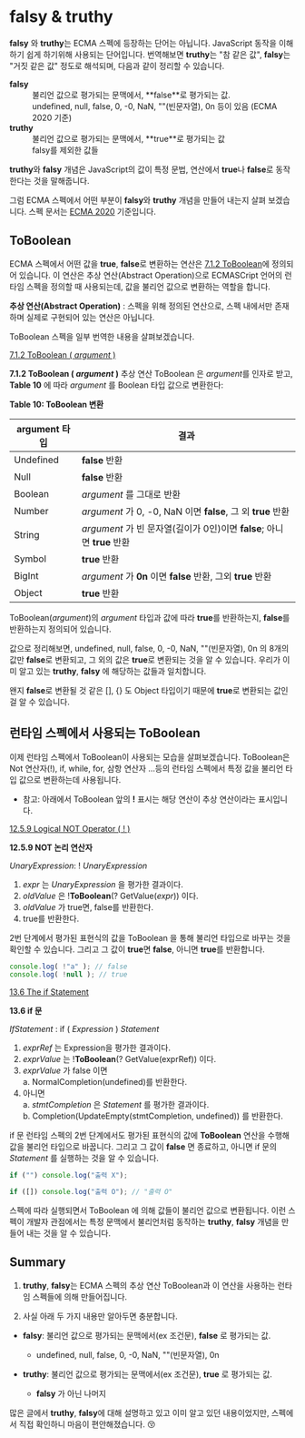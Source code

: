 <!--meta
title: falsy & truthy
description: falsy 와 truthy 개념을 스펙을 통해 알아본 글.
keywords: falsy, truthy, boolean
-->

# falsy & truthy

**falsy** 와 **truthy**는 ECMA 스펙에 등장하는 단어는 아닙니다. JavaScript 동작을 이해하기 쉽게 하기위해 사용되는 단어입니다.
번역해보면 **truthy**는 "참 같은 값", **falsy**는 "거짓 같은 값" 정도로 해석되며, 다음과 같이 정리할 수 있습니다.

<dl>
  <dt><strong>falsy</strong></dt>
  <dd>불리언 값으로 평가되는 문맥에서, **false**로 평가되는 값.</dd>
  <dd>undefined, null, false, 0, -0, NaN, ""(빈문자열), 0n 등이 있음 (ECMA 2020 기준)</dd>

  <dt><strong>truthy</strong></dt>
  <dd>불리언 값으로 평가되는 문맥에서, **true**로 평가되는 값</dd>
  <dd>falsy를 제외한 값들</dd>
</dl>

**truthy**와 **falsy** 개념은 JavaScript의 값이 특정 문법, 연산에서 **true**나 **false**로 동작한다는 것을 말해줍니다.

그럼 ECMA 스펙에서 어떤 부분이 **falsy**와 **truthy** 개념을 만들어 내는지 살펴 보겠습니다.
스펙 문서는 [ECMA 2020](https://tc39.es/ecma262/2020/) 기준입니다.

## ToBoolean

ECMA 스펙에서 어떤 값을 **true**, **false**로 변환하는 연산은 [7.1.2 ToBoolean](https://tc39.es/ecma262/2020/#sec-toboolean)에 정의되어 있습니다.
이 연산은 추상 연산(Abstract Operation)으로 ECMASCript 언어의 런타임 스펙을 정의할 때 사용되는데, 값을 불리언 값으로 변환하는 역할을 합니다.

**추상 연산(Abstract Operation)** : 스펙을 위해 정의된 연산으로, 스펙 내에서만 존재하며 실제로 구현되어 있는 연산은 아닙니다.

ToBoolean 스펙을 일부 번역한 내용을 살펴보겠습니다.

[7.1.2 ToBoolean ( *argument* )](https://tc39.es/ecma262/2020/#sec-toboolean)

**7.1.2 ToBoolean ( *argument* )**
추상 연산 ToBoolean 은 *argument*를 인자로 받고, **Table 10** 에 따라 *argument* 를 Boolean 타입 값으로 변환한다:  

**Table 10: ToBoolean 변환**

| argument 타입 | 결과 |
| --- | --- |
| Undefined | **false** 반환 |
| Null | **false** 반환 |
| Boolean | *argument* 를 그대로 반환 |
| Number | *argument* 가 0, -0, NaN 이면 **false**, 그 외 **true** 반환 |
| String | *argument* 가 빈 문자열(길이가 0인)이면 **false**; 아니면 **true** 반환 |
| Symbol | **true** 반환 |
| BigInt | *argument* 가 **0n** 이면 **false** 반환, 그외 **true** 반환 |
| Object | **true** 반환 |

ToBoolean(*argument*)의 *argument* 타입과 값에 따라 **true**를 반환하는지, **false**를 반환하는지 정의되어 있습니다.

값으로 정리해보면, undefined, null, false, 0, -0, NaN, ""(빈문자열), 0n 의 8개의 값만 **false**로 변환되고, 그 외의 값은 **true**로 변환되는 것을 알 수 있습니다.
우리가 이미 알고 있는 **truthy**, **falsy** 에 해당하는 값들과 일치합니다.

왠지 **false**로 변환될 것 같은 [], {} 도 Object 타입이기 때문에 **true**로 변환되는 값인 걸 알 수 있습니다.

## 런타임 스펙에서 사용되는 ToBoolean

이제 런타임 스펙에서 ToBoolean이 사용되는 모습을 살펴보겠습니다.
ToBoolean은 Not 연산자(!), if, while, for, 삼항 연산자 ...등의 런타임 스펙에서 특정 값을 불리언 타입 값으로 변환하는데 사용됩니다.

* 참고: 아래에서 ToBoolean 앞의 **!** 표시는 해당 연산이 추상 연산이라는 표시입니다.

[12.5.9  Logical NOT Operator ( ! )](https://tc39.es/ecma262/2020/#sec-logical-not-operator)

**12.5.9 NOT 논리 연산자**  
  
*UnaryExpression*: ! *UnaryExpression*  
1. *expr* 는 *UnaryExpression* 을 평가한 결과이다.
1. *oldValue* 은 !**ToBoolean**(? GetValue(*expr*)) 이다.
1. *oldValue* 가 true면, false를 반환한다.
1. true를 반환한다.

2번 단계에서 평가된 표현식의 값을 ToBoolean 을 통해 불리언 타입으로 바꾸는 것을 확인할 수 있습니다.
그리고 그 값이 **true**면 **false**, 아니면 **true**를 반환합니다.

```js
console.log( !"a" ); // false
console.log( !null ); // true
```

[13.6 The if Statement](https://tc39.es/ecma262/2020/#sec-logical-not-operator)

**13.6 if 문**  

*IfStatement* : if ( *Expression* ) *Statement*  

1. *exprRef* 는 Expression을 평가한 결과이다.  
1. *exprValue* 는 !**ToBoolean**(? GetValue(exprRef)) 이다.  
1. *exprValue* 가 false 이면  
  a. NormalCompletion(undefined)를 반환한다.  
1. 아니면  
  a. *stmtCompletion* 은 *Statement* 를 평가한 결과이다.  
  b. Completion(UpdateEmpty(stmtCompletion, undefined)) 를 반환한다.

if 문 런타임 스펙의 2번 단계에서도 평가된 표현식의 값에 **ToBoolean** 연산을 수행해 값을 불리언 타입으로 바꿉니다.
그리고 그 값이 **false** 면 종료하고, 아니면 if 문의 *Statement* 를 실행하는 것을 알 수 있습니다.

```js
if ("") console.log("출력 X");

if ([]) console.log("출력 O"); // "출력 O"
```

스펙에 따라 실행되면서 ToBoolean 에 의해 값들이 불리언 값으로 변환됩니다.
이런 스펙이 개발자 관점에서는 특정 문맥에서 불리언처럼 동작하는 **truthy**, **falsy** 개념을 만들어 내는 것을 알 수 있습니다.   

## Summary

1. **truthy**, **falsy**는 ECMA 스펙의 추상 연산 ToBoolean과 이 연산을 사용하는 런타임 스펙들에 의해 만들어집니다.

2. 사실 아래 두 가지 내용만 알아두면 충분합니다.
  * **falsy**: 불리언 값으로 평가되는 문맥에서(ex 조건문), **false** 로 평가되는 값.
    * undefined, null, false, 0, -0, NaN, ""(빈문자열), 0n

  * **truthy**: 불리언 값으로 평가되는 문맥에서(ex 조건문), **true** 로 평가되는 값.
    * **falsy** 가 아닌 나머지

많은 글에서 **truthy**, **falsy**에 대해 설명하고 있고 이미 알고 있던 내용이었지만, 스펙에서 직접 확인하니 마음이 편안해졌습니다. 😚
